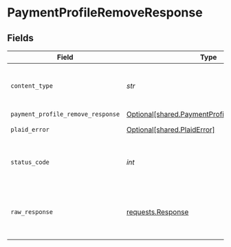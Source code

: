 # PaymentProfileRemoveResponse


## Fields

| Field                                                                                                | Type                                                                                                 | Required                                                                                             | Description                                                                                          |
| ---------------------------------------------------------------------------------------------------- | ---------------------------------------------------------------------------------------------------- | ---------------------------------------------------------------------------------------------------- | ---------------------------------------------------------------------------------------------------- |
| `content_type`                                                                                       | *str*                                                                                                | :heavy_check_mark:                                                                                   | HTTP response content type for this operation                                                        |
| `payment_profile_remove_response`                                                                    | [Optional[shared.PaymentProfileRemoveResponse]](../../models/shared/paymentprofileremoveresponse.md) | :heavy_minus_sign:                                                                                   | OK                                                                                                   |
| `plaid_error`                                                                                        | [Optional[shared.PlaidError]](../../models/shared/plaiderror.md)                                     | :heavy_minus_sign:                                                                                   | Error response                                                                                       |
| `status_code`                                                                                        | *int*                                                                                                | :heavy_check_mark:                                                                                   | HTTP response status code for this operation                                                         |
| `raw_response`                                                                                       | [requests.Response](https://requests.readthedocs.io/en/latest/api/#requests.Response)                | :heavy_check_mark:                                                                                   | Raw HTTP response; suitable for custom response parsing                                              |